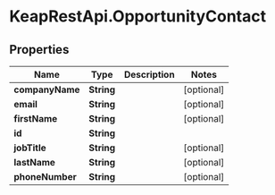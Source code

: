 # KeapRestApi.OpportunityContact

## Properties

Name | Type | Description | Notes
------------ | ------------- | ------------- | -------------
**companyName** | **String** |  | [optional] 
**email** | **String** |  | [optional] 
**firstName** | **String** |  | [optional] 
**id** | **String** |  | 
**jobTitle** | **String** |  | [optional] 
**lastName** | **String** |  | [optional] 
**phoneNumber** | **String** |  | [optional] 


